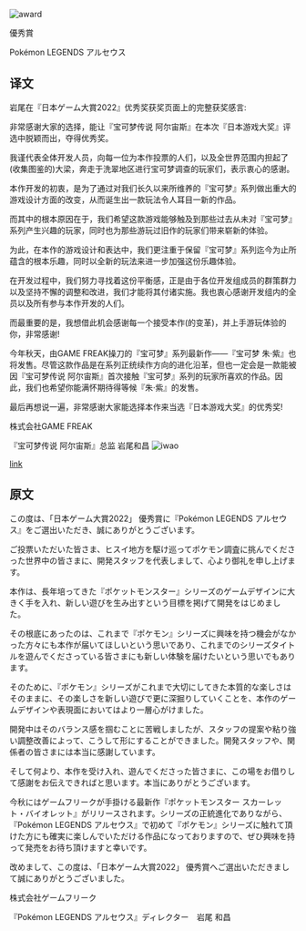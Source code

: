 
![award](https://gallery.pokeamice.com/awardmark_year1.png)

優秀賞

Pokémon LEGENDS アルセウス
## 译文

岩尾在『日本ゲーム大賞2022』优秀奖获奖页面上的完整获奖感言:

非常感谢大家的选择，能让『宝可梦传说 阿尔宙斯』在本次『日本游戏大奖』评选中脱颖而出，夺得优秀奖。

我谨代表全体开发人员，向每一位为本作投票的人们，以及全世界范围内担起了(收集图鉴的)大梁，奔走于洗翠地区进行宝可梦调查的玩家们，表示衷心的感谢。

本作开发的初衷，是为了通过对我们长久以来所维养的『宝可梦』系列做出重大的游戏设计方面的改变，从而诞生出一款玩法令人耳目一新的作品。

而其中的根本原因在于，我们希望这款游戏能够触及到那些过去从未对『宝可梦』系列产生兴趣的玩家，同时也为那些游玩过旧作的玩家们带来崭新的体验。

为此，在本作的游戏设计和表达中，我们更注重于保留『宝可梦』系列迄今为止所蕴含的根本乐趣，同时以全新的玩法来进一步加强这份乐趣体验。

在开发过程中，我们努力寻找着这份平衡感，正是由于各位开发组成员的群策群力以及坚持不懈的调整和改进，我们才能将其付诸实施。我也衷心感谢开发组内的全员以及所有参与本作开发的人们。

而最重要的是，我想借此机会感谢每一个接受本作(的变革)，并上手游玩体验的你，非常感谢!

今年秋天，由GAME FREAK操刀的『宝可梦』系列最新作——『宝可梦 朱·紫』也将发售。尽管这款作品是在系列正统续作方向的进化沿革，但也一定会是一款能被因『宝可梦传说 阿尔宙斯』首次接触『宝可梦』系列的玩家所喜欢的作品。因此，我们也希望你能满怀期待得等候『朱·紫』的发售。

最后再想说一遍，非常感谢大家能选择本作来当选『日本游戏大奖』的优秀奖!

株式会社GAME FREAK

『宝可梦传说 阿尔宙斯』总监 岩尾和昌
![iwao](https://gallery.pokeamice.com/008gUrWjgy1h6zitw3w8pj307s07s75b.jpg)

[link](https://awards.cesa.or.jp/2022/prize/year/09.html)

## 原文

この度は、「日本ゲーム大賞2022」 優秀賞に『Pokémon LEGENDS アルセウス』をご選出いただき、誠にありがとうございます。

ご投票いただいた皆さま、ヒスイ地方を駆け巡ってポケモン調査に挑んでくださった世界中の皆さまに、開発スタッフを代表しまして、心より御礼を申し上げます。

本作は、長年培ってきた『ポケットモンスター』シリーズのゲームデザインに大きく手を入れ、新しい遊びを生み出すという目標を掲げて開発をはじめました。

その根底にあったのは、これまで『ポケモン』シリーズに興味を持つ機会がなかった方々にも本作が届いてほしいという思いであり、これまでのシリーズタイトルを遊んでくださっている皆さまにも新しい体験を届けたいという思いでもあります。

そのために、『ポケモン』シリーズがこれまで大切にしてきた本質的な楽しさはそのままに、その楽しさを新しい遊びで更に深掘りしていくことを、本作のゲームデザインや表現面においてはより一層心がけました。

開発中はそのバランス感を掴むことに苦戦しましたが、スタッフの提案や粘り強い調整改善によって、こうして形にすることができました。開発スタッフや、関係者の皆さまには本当に感謝しています。

そして何より、本作を受け入れ、遊んでくださった皆さまに、この場をお借りして感謝をお伝えできればと思います。本当にありがとうございます。

今秋にはゲームフリークが手掛ける最新作『ポケットモンスター スカーレット・バイオレット』がリリースされます。シリーズの正統進化でありながら、『Pokémon LEGENDS アルセウス』で初めて『ポケモン』シリーズに触れて頂けた方にも確実に楽しんでいただける作品になっておりますので、ぜひ興味を持って発売をお待ち頂けますと幸いです。

改めまして、この度は、「日本ゲーム大賞2022」 優秀賞へご選出いただきまして誠にありがとうございました。

株式会社ゲームフリーク

『Pokémon LEGENDS アルセウス』ディレクター　岩尾 和昌